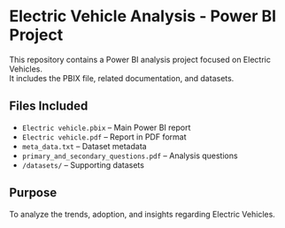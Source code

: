 # Electric Vehicle Analysis - Power BI Project

This repository contains a Power BI analysis project focused on Electric Vehicles.  
It includes the PBIX file, related documentation, and datasets.

## Files Included
- `Electric vehicle.pbix` – Main Power BI report
- `Electric vehicle.pdf` – Report in PDF format
- `meta_data.txt` – Dataset metadata
- `primary_and_secondary_questions.pdf` – Analysis questions
- `/datasets/` – Supporting datasets

## Purpose
To analyze the trends, adoption, and insights regarding Electric Vehicles.
